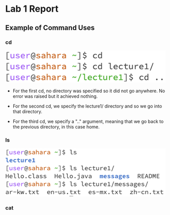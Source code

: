 # Lab 1 Report

## Example of Command Uses

### cd

![Alt text](images/cd_uses.png)

* For the first cd, no directory was specified so it did not go anywhere. No error was raised but it achieved nothing.

* For the second cd, we specify the lecture1/ directory and so we go into that directory.

* For the third cd, we specify a ".." argument, meaning that we go back to the previous directory, in this case home.

### ls

![Alt text](images/ls_uses.png)

### cat